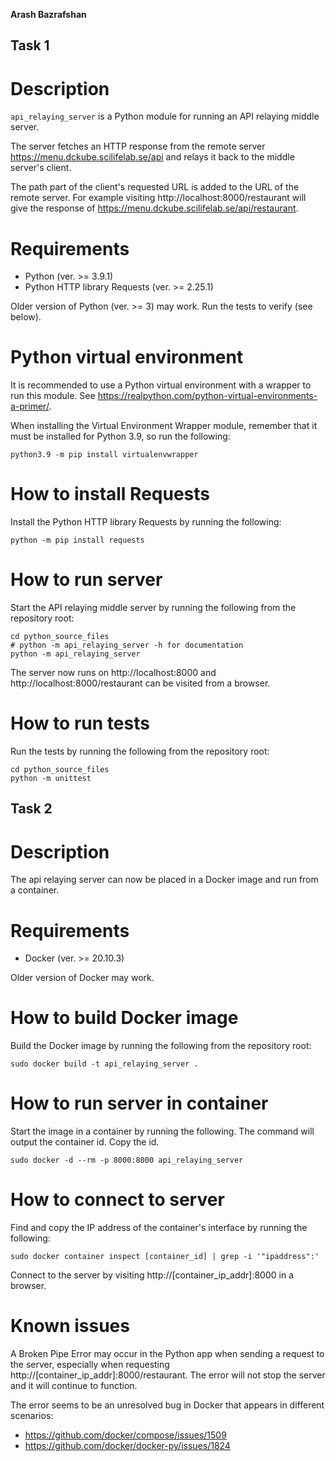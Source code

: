 **Arash Bazrafshan**

## Task 1

# Description
`api_relaying_server` is a Python module for running an API relaying middle
server.

The server fetches an HTTP response from the remote server
https://menu.dckube.scilifelab.se/api
and relays it back to the middle server's client.

The path part of the client's
requested URL is added to the URL of the remote server. For example visiting
http://localhost:8000/restaurant will give the response of
https://menu.dckube.scilifelab.se/api/restaurant.

# Requirements
* Python (ver. >= 3.9.1)
* Python HTTP library Requests (ver. >= 2.25.1)

Older version of Python (ver. >= 3) may work. Run the tests to verify
(see below).

# Python virtual environment
It is recommended to use a Python virtual environment with a wrapper to run this
module. See https://realpython.com/python-virtual-environments-a-primer/.

When installing the Virtual Environment Wrapper module, remember that it must
be installed for Python 3.9, so run the following:

```
python3.9 -m pip install virtualenvwrapper
```

# How to install Requests
Install the Python HTTP library Requests by running the following:

```
python -m pip install requests
```

# How to run server
Start the API relaying middle server by running the following from the
repository root:

```
cd python_source_files
# python -m api_relaying_server -h for documentation
python -m api_relaying_server
```

The server now runs on http://localhost:8000 and
http://localhost:8000/restaurant can be visited from a browser.

# How to run tests
Run the tests by running the following from the repository root:

```
cd python_source_files
python -m unittest
```



## Task 2

# Description
The api relaying server can now be placed in a Docker image and run from a
container.

# Requirements
* Docker (ver. >= 20.10.3)

Older version of Docker may work.

# How to build Docker image
Build the Docker image by running the following from the repository root:

```
sudo docker build -t api_relaying_server .
```

# How to run server in container
Start the image in a container by running the following. The command will output
the container id. Copy the id.

```
sudo docker -d --rm -p 8000:8000 api_relaying_server
```

# How to connect to server
Find and copy the IP address of the container's interface by running the
following:

```
sudo docker container inspect [container_id] | grep -i '"ipaddress":'
```

Connect to the server by visiting http://[container_ip_addr]:8000  in a browser.

# Known issues
A Broken Pipe Error may occur in the Python app when sending a request to the
server, especially when requesting http://[container_ip_addr]:8000/restaurant.
The error will not stop the server and it will continue to function.

The error seems to be an unresolved bug in Docker that appears in different
scenarios:

* https://github.com/docker/compose/issues/1509
* https://github.com/docker/docker-py/issues/1824
